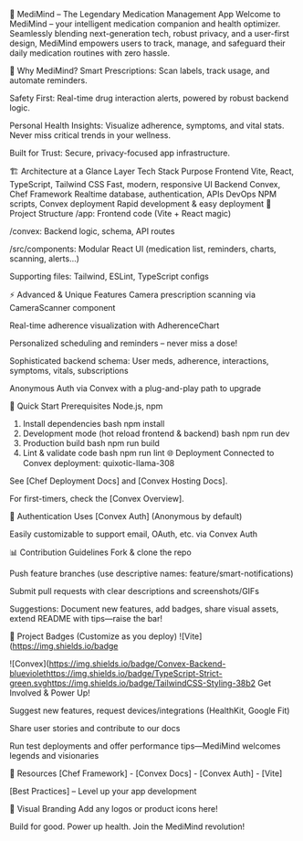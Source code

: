 🚀 MediMind – The Legendary Medication Management App
Welcome to MediMind – your intelligent medication companion and health optimizer. Seamlessly blending next-generation tech, robust privacy, and a user-first design, MediMind empowers users to track, manage, and safeguard their daily medication routines with zero hassle.

🌟 Why MediMind?
Smart Prescriptions: Scan labels, track usage, and automate reminders.

Safety First: Real-time drug interaction alerts, powered by robust backend logic.

Personal Health Insights: Visualize adherence, symptoms, and vital stats. Never miss critical trends in your wellness.

Built for Trust: Secure, privacy-focused app infrastructure.

🏗️ Architecture at a Glance
Layer	Tech Stack	Purpose
Frontend	Vite, React, TypeScript, Tailwind CSS	Fast, modern, responsive UI
Backend	Convex, Chef Framework	Realtime database, authentication, APIs
DevOps	NPM scripts, Convex deployment	Rapid development & easy deployment
📂 Project Structure
/app: Frontend code (Vite + React magic)

/convex: Backend logic, schema, API routes

/src/components: Modular React UI (medication list, reminders, charts, scanning, alerts...)

Supporting files: Tailwind, ESLint, TypeScript configs

⚡ Advanced & Unique Features
Camera prescription scanning via CameraScanner component

Real-time adherence visualization with AdherenceChart

Personalized scheduling and reminders – never miss a dose!

Sophisticated backend schema: User meds, adherence, interactions, symptoms, vitals, subscriptions

Anonymous Auth via Convex with a plug-and-play path to upgrade

🚦 Quick Start
Prerequisites
Node.js, npm

1. Install dependencies
bash
npm install
2. Development mode (hot reload frontend & backend)
bash
npm run dev
3. Production build
bash
npm run build
4. Lint & validate code
bash
npm run lint
🌐 Deployment
Connected to Convex deployment: quixotic-llama-308

See [Chef Deployment Docs] and [Convex Hosting Docs].

For first-timers, check the [Convex Overview].

🔐 Authentication
Uses [Convex Auth] (Anonymous by default)

Easily customizable to support email, OAuth, etc. via Convex Auth

📊 Contribution Guidelines
Fork & clone the repo

Push feature branches (use descriptive names: feature/smart-notifications)

Submit pull requests with clear descriptions and screenshots/GIFs

Suggestions: Document new features, add badges, share visual assets, extend README with tips—raise the bar!

🏅 Project Badges (Customize as you deploy)
![Vite](https://img.shields.io/badge

![Convex](https://img.shields.io/badge/Convex-Backend-blueviolethttps://img.shields.io/badge/TypeScript-Strict-green.svghttps://img.shields.io/badge/TailwindCSS-Styling-38b2 Get Involved & Power Up!

Suggest new features, request devices/integrations (HealthKit, Google Fit)

Share user stories and contribute to our docs

Run test deployments and offer performance tips—MediMind welcomes legends and visionaries

📝 Resources
[Chef Framework] - [Convex Docs] - [Convex Auth] - [Vite]

[Best Practices] – Level up your app development

📣 Visual Branding
Add any logos or product icons here!

Build for good. Power up health. Join the MediMind revolution!
